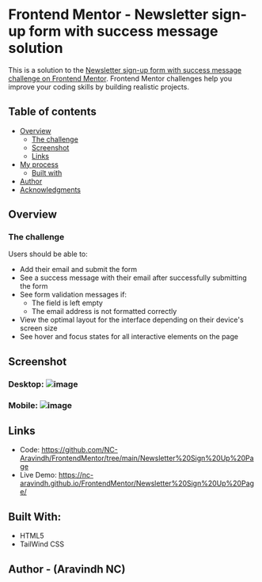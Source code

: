 # Frontend Mentor - Newsletter sign-up form with success message solution

This is a solution to the [Newsletter sign-up form with success message challenge on Frontend Mentor](https://www.frontendmentor.io/challenges/newsletter-signup-form-with-success-message-3FC1AZbNrv). Frontend Mentor challenges help you improve your coding skills by building realistic projects. 

## Table of contents

- [Overview](#overview)
  - [The challenge](#the-challenge)
  - [Screenshot](#screenshot)
  - [Links](#links)
- [My process](#my-process)
  - [Built with](#built-with)
- [Author](#author)
- [Acknowledgments](#acknowledgments)

## Overview

### The challenge

Users should be able to:

- Add their email and submit the form
- See a success message with their email after successfully submitting the form
- See form validation messages if:
  - The field is left empty
  - The email address is not formatted correctly
- View the optimal layout for the interface depending on their device's screen size
- See hover and focus states for all interactive elements on the page

## Screenshot
 ### Desktop: ![image](https://github.com/user-attachments/assets/103d862e-bd7f-4c2f-a9df-e6234f17d3e1)
 ### Mobile: ![image](https://github.com/user-attachments/assets/41ca93aa-7fd5-45d7-b68a-016b985a096a)


## Links
  - Code: https://github.com/NC-Aravindh/FrontendMentor/tree/main/Newsletter%20Sign%20Up%20Page
  - Live Demo: https://nc-aravindh.github.io/FrontendMentor/Newsletter%20Sign%20Up%20Page/

## Built With:

  - HTML5
  - TailWind CSS

## Author - (Aravindh NC)
